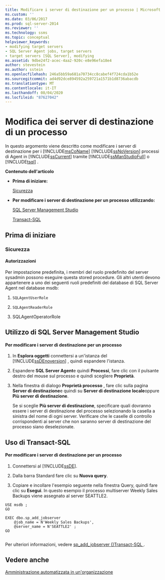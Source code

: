 ```yaml
---
title: Modificare i server di destinazione per un processo | Microsoft Docs
ms.custom: ''
ms.date: 03/06/2017
ms.prod: sql-server-2014
ms.reviewer: ''
ms.technology: ssms
ms.topic: conceptual
helpviewer_keywords:
- modifying target servers
- SQL Server Agent jobs, target servers
- target servers [SQL Server], modifying
ms.assetid: 9dbe24f2-acec-4aa2-920c-e8e96efa18e4
author: stevestein
ms.author: sstein
ms.openlocfilehash: 246a5bb59a681a70734cc8cabef4f724cda1b52e
ms.sourcegitcommit: ad4d92dce894592a259721a1571b1d8736abacdb
ms.translationtype: MT
ms.contentlocale: it-IT
ms.lasthandoff: 08/04/2020
ms.locfileid: "87627042"
---
```

# <a name="modify-the-target-servers-for-a-job"></a>Modifica dei server di destinazione di un processo
  In questo argomento viene descritto come modificare i server di destinazione per i [!INCLUDE[msCoName](../../includes/msconame-md.md)] [!INCLUDE[ssNoVersion](../../includes/ssnoversion-md.md)] processi di Agent in [!INCLUDE[ssCurrent](../../includes/sscurrent-md.md)] tramite [!INCLUDE[ssManStudioFull](../../includes/ssmanstudiofull-md.md)] o [!INCLUDE[tsql](../../includes/tsql-md.md)] .  
  
 **Contenuto dell'articolo**  
  
-   **Prima di iniziare:**  
  
     [Sicurezza](#Security)  
  
-   **Per modificare i server di destinazione per un processo utilizzando:**  
  
     [SQL Server Management Studio](#SSMSProcedure)  
  
     [Transact-SQL](#TsqlProcedure)  
  
##  <a name="before-you-begin"></a><a name="BeforeYouBegin"></a> Prima di iniziare  
  
###  <a name="security"></a><a name="Security"></a> Sicurezza  
  
####  <a name="permissions"></a><a name="Permissions"></a> Autorizzazioni  
 Per impostazione predefinita, i membri del ruolo predefinito del server sysadmin possono eseguire questa stored procedure. Gli altri utenti devono appartenere a uno dei seguenti ruoli predefiniti del database di SQL Server Agent nel database msdb:  
  
1.  `SQLAgentUserRole`  
  
2.  `SQLAgentReaderRole`  
  
3.  SQLAgentOperatorRole  
  
##  <a name="using-sql-server-management-studio"></a><a name="SSMSProcedure"></a> Utilizzo di SQL Server Management Studio  
  
#### <a name="to-modify-the-target-servers-for-a-job"></a>Per modificare i server di destinazione per un processo  
  
1.  In **Esplora oggetti** connettersi a un'istanza del [!INCLUDE[ssDEnoversion](../../includes/ssdenoversion-md.md)] , quindi espandere l'istanza.  
  
2.  Espandere **SQL Server Agent**e quindi **Processi**, fare clic con il pulsante destro del mouse sul processo e quindi scegliere **Proprietà**.  
  
3.  Nella finestra di dialogo **Proprietà processo** , fare clic sulla pagina **Server di destinazione**e quindi su **Server di destinazione locale**oppure **Più server di destinazione**.  
  
     Se si sceglie **Più server di destinazione**, specificare quali dovranno essere i server di destinazione del processo selezionando la casella a sinistra del nome di ogni server. Verificare che le caselle di controllo corrispondenti ai server che non saranno server di destinazione del processo siano deselezionate.  
  
##  <a name="using-transact-sql"></a><a name="TsqlProcedure"></a> Uso di Transact-SQL  
  
#### <a name="to-modify-the-target-servers-for-a-job"></a>Per modificare i server di destinazione per un processo  
  
1.  Connettersi al [!INCLUDE[ssDE](../../includes/ssde-md.md)].  
  
2.  Dalla barra Standard fare clic su **Nuova query**.  
  
3.  Copiare e incollare l'esempio seguente nella finestra Query, quindi fare clic su **Esegui**. In questo esempio il processo multiserver Weekly Sales Backups viene assegnato al server SEATTLE2.  
  
```  
USE msdb ;  
GO  
  
EXEC dbo.sp_add_jobserver  
    @job_name = N'Weekly Sales Backups',   
    @server_name = N'SEATTLE2' ;   
GO  
  
```  
  
 Per ulteriori informazioni, vedere [sp_add_jobserver &#40;&#41;Transact-SQL ](/sql/relational-databases/system-stored-procedures/sp-add-jobserver-transact-sql).  
  
## <a name="see-also"></a>Vedere anche  
 [Amministrazione automatizzata in un'organizzazione](automated-administration-across-an-enterprise.md)  
  
  

